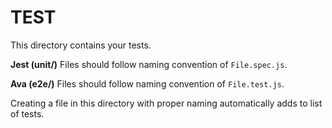 # TEST

This directory contains your tests.

**Jest (unit/)**
Files should follow naming convention of `File.spec.js`.

**Ava (e2e/)**
Files should follow naming convention of `File.test.js`.

Creating a file in this directory with proper naming automatically adds to list of tests.
